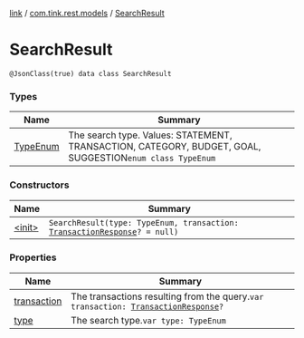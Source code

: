 [link](../../index.md) / [com.tink.rest.models](../index.md) / [SearchResult](./index.md)

# SearchResult

`@JsonClass(true) data class SearchResult`

### Types

| Name | Summary |
|---|---|
| [TypeEnum](-type-enum/index.md) | The search type. Values: STATEMENT, TRANSACTION, CATEGORY, BUDGET, GOAL, SUGGESTION`enum class TypeEnum` |

### Constructors

| Name | Summary |
|---|---|
| [&lt;init&gt;](-init-.md) | `SearchResult(type: TypeEnum, transaction: `[`TransactionResponse`](../-transaction-response/index.md)`? = null)` |

### Properties

| Name | Summary |
|---|---|
| [transaction](transaction.md) | The transactions resulting from the query.`var transaction: `[`TransactionResponse`](../-transaction-response/index.md)`?` |
| [type](type.md) | The search type.`var type: TypeEnum` |
